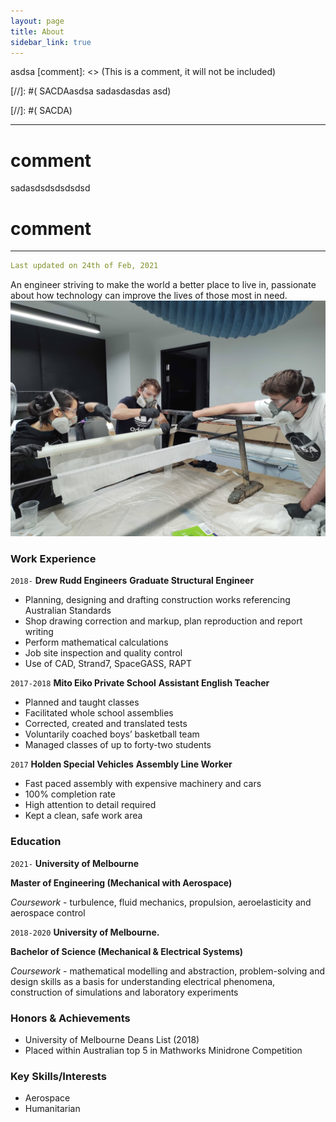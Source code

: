 ```yaml
---
layout: page
title: About
sidebar_link: true
---
```


asdsa
[comment]: <> (This is a comment, it will not be included)

[//]: #( SACDAasdsa
sadasdasdas
asd)

[//]: #( SACDA)

---
# comment
sadasdsdsdsdsdsd
# comment
---

```yaml
Last updated on 24th of Feb, 2021
```

An engineer striving to make the world a better place to live in, passionate about how technology can improve the lives of those most in need. 
![Action](/assets/Personal/Fibreglass.JPG)

### Work Experience

`2018-`
__Drew Rudd Engineers__
**Graduate Structural Engineer**
- Planning, designing and drafting construction works referencing Australian Standards
- Shop drawing correction and markup, plan reproduction and report writing
- Perform mathematical calculations
- Job site inspection and quality control
- Use of CAD, Strand7, SpaceGASS, RAPT

`2017-2018`
__Mito Eiko Private School__
**Assistant English Teacher**
- Planned and taught classes
- Facilitated whole school assemblies
- Corrected, created and translated tests
- Voluntarily coached boys’ basketball team
- Managed classes of up to forty-two students

`2017`
__Holden Special Vehicles__
**Assembly Line Worker**
-	Fast paced assembly with expensive machinery and cars
-	100% completion rate
-	High attention to detail required
-	Kept a clean, safe work area


### Education

`2021-`
__University of Melbourne__

**Master of Engineering (Mechanical with Aerospace)**

*Coursework* - turbulence, fluid mechanics, propulsion, aeroelasticity and aerospace control

`2018-2020`
__University of Melbourne.__

**Bachelor of Science (Mechanical & Electrical Systems)**

*Coursework* - mathematical modelling and abstraction, problem-solving and design skills as a basis for understanding electrical phenomena, construction of simulations and laboratory experiments

### Honors & Achievements

- University of Melbourne Deans List (2018)
- Placed within Australian top 5 in Mathworks Minidrone Competition


### Key Skills/Interests 

* Aerospace
* Humanitarian
